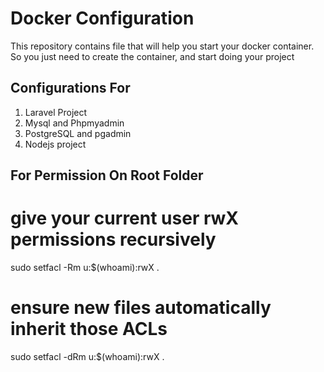 # Docker Configuration

This repository contains file that will help you start your docker
container.
So you just need to create the container, and start doing your project

## Configurations For

1. Laravel Project
2. Mysql and Phpmyadmin
3. PostgreSQL and pgadmin
4. Nodejs project

## For Permission On Root Folder

# give your current user rwX permissions recursively

sudo setfacl -Rm u:$(whoami):rwX .

# ensure new files automatically inherit those ACLs

sudo setfacl -dRm u:$(whoami):rwX .
